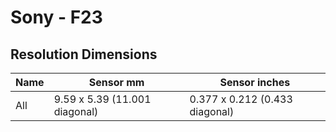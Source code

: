 # Sony - F23

## Resolution Dimensions

| Name   | Sensor mm                     | Sensor inches                  |
|--------|-------------------------------|--------------------------------|
| All    | 9.59 x 5.39 (11.001 diagonal) | 0.377 x 0.212 (0.433 diagonal) |
